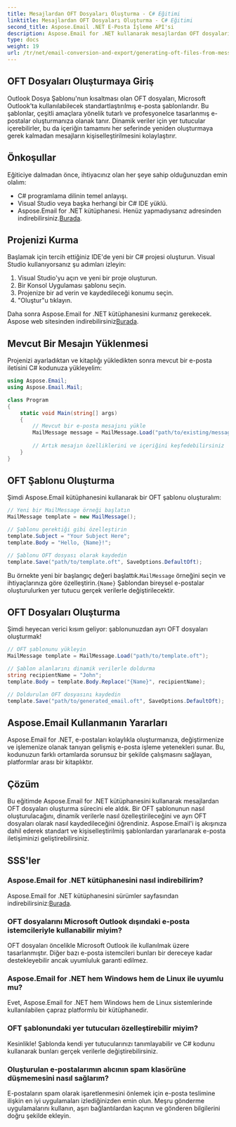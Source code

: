 ```yaml
---
title: Mesajlardan OFT Dosyaları Oluşturma - C# Eğitimi
linktitle: Mesajlardan OFT Dosyaları Oluşturma - C# Eğitimi
second_title: Aspose.Email .NET E-Posta İşleme API'si
description: Aspose.Email for .NET kullanarak mesajlardan OFT dosyalarını nasıl oluşturacağınızı öğrenin. Verimli e-posta şablonu oluşturmak için kaynak kodlu adım adım kılavuz.
type: docs
weight: 19
url: /tr/net/email-conversion-and-export/generating-oft-files-from-messages-csharp-tutorial/
---
```


## OFT Dosyaları Oluşturmaya Giriş

Outlook Dosya Şablonu'nun kısaltması olan OFT dosyaları, Microsoft Outlook'ta kullanılabilecek standartlaştırılmış e-posta şablonlarıdır. Bu şablonlar, çeşitli amaçlara yönelik tutarlı ve profesyonelce tasarlanmış e-postalar oluşturmanıza olanak tanır. Dinamik veriler için yer tutucular içerebilirler, bu da içeriğin tamamını her seferinde yeniden oluşturmaya gerek kalmadan mesajların kişiselleştirilmesini kolaylaştırır.

## Önkoşullar

Eğiticiye dalmadan önce, ihtiyacınız olan her şeye sahip olduğunuzdan emin olalım:

- C# programlama dilinin temel anlayışı.
- Visual Studio veya başka herhangi bir C# IDE yüklü.
-  Aspose.Email for .NET kütüphanesi. Henüz yapmadıysanız adresinden indirebilirsiniz.[Burada](https://releases.aspose.com/email/net).

## Projenizi Kurma

Başlamak için tercih ettiğiniz IDE'de yeni bir C# projesi oluşturun. Visual Studio kullanıyorsanız şu adımları izleyin:

1. Visual Studio'yu açın ve yeni bir proje oluşturun.
2. Bir Konsol Uygulaması şablonu seçin.
3. Projenize bir ad verin ve kaydedileceği konumu seçin.
4. "Oluştur"u tıklayın.

 Daha sonra Aspose.Email for .NET kütüphanesini kurmanız gerekecek. Aspose web sitesinden indirebilirsiniz[Burada](https://releases.aspose.com/email/net).

## Mevcut Bir Mesajın Yüklenmesi

Projenizi ayarladıktan ve kitaplığı yükledikten sonra mevcut bir e-posta iletisini C# kodunuza yükleyelim:

```csharp
using Aspose.Email;
using Aspose.Email.Mail;

class Program
{
    static void Main(string[] args)
    {
        // Mevcut bir e-posta mesajını yükle
        MailMessage message = MailMessage.Load("path/to/existing/message.eml");
        
        // Artık mesajın özelliklerini ve içeriğini keşfedebilirsiniz
    }
}
```

## OFT Şablonu Oluşturma

Şimdi Aspose.Email kütüphanesini kullanarak bir OFT şablonu oluşturalım:

```csharp
// Yeni bir MailMessage örneği başlatın
MailMessage template = new MailMessage();

// Şablonu gerektiği gibi özelleştirin
template.Subject = "Your Subject Here";
template.Body = "Hello, {Name}!";

// Şablonu OFT dosyası olarak kaydedin
template.Save("path/to/template.oft", SaveOptions.DefaultOft);
```

 Bu örnekte yeni bir başlangıç değeri başlattık.`MailMessage` örneğini seçin ve ihtiyaçlarınıza göre özelleştirin.`{Name}` Şablondan bireysel e-postalar oluşturulurken yer tutucu gerçek verilerle değiştirilecektir.

## OFT Dosyaları Oluşturma

Şimdi heyecan verici kısım geliyor: şablonunuzdan ayrı OFT dosyaları oluşturmak!

```csharp
// OFT şablonunu yükleyin
MailMessage template = MailMessage.Load("path/to/template.oft");

// Şablon alanlarını dinamik verilerle doldurma
string recipientName = "John";
template.Body = template.Body.Replace("{Name}", recipientName);

// Doldurulan OFT dosyasını kaydedin
template.Save("path/to/generated_email.oft", SaveOptions.DefaultOft);
```

## Aspose.Email Kullanmanın Yararları

Aspose.Email for .NET, e-postaları kolaylıkla oluşturmanıza, değiştirmenize ve işlemenize olanak tanıyan gelişmiş e-posta işleme yetenekleri sunar. Bu, kodunuzun farklı ortamlarda sorunsuz bir şekilde çalışmasını sağlayan, platformlar arası bir kitaplıktır.

## Çözüm

Bu eğitimde Aspose.Email for .NET kütüphanesini kullanarak mesajlardan OFT dosyaları oluşturma sürecini ele aldık. Bir OFT şablonunun nasıl oluşturulacağını, dinamik verilerle nasıl özelleştirileceğini ve ayrı OFT dosyaları olarak nasıl kaydedileceğini öğrendiniz. Aspose.Email'i iş akışınıza dahil ederek standart ve kişiselleştirilmiş şablonlardan yararlanarak e-posta iletişiminizi geliştirebilirsiniz.

## SSS'ler

### Aspose.Email for .NET kütüphanesini nasıl indirebilirim?

 Aspose.Email for .NET kütüphanesini sürümler sayfasından indirebilirsiniz:[Burada](https://releases.aspose.com/email/net).

### OFT dosyalarını Microsoft Outlook dışındaki e-posta istemcileriyle kullanabilir miyim?

OFT dosyaları öncelikle Microsoft Outlook ile kullanılmak üzere tasarlanmıştır. Diğer bazı e-posta istemcileri bunları bir dereceye kadar destekleyebilir ancak uyumluluk garanti edilmez.

### Aspose.Email for .NET hem Windows hem de Linux ile uyumlu mu?

Evet, Aspose.Email for .NET hem Windows hem de Linux sistemlerinde kullanılabilen çapraz platformlu bir kütüphanedir.

### OFT şablonundaki yer tutucuları özelleştirebilir miyim?

Kesinlikle! Şablonda kendi yer tutucularınızı tanımlayabilir ve C# kodunu kullanarak bunları gerçek verilerle değiştirebilirsiniz.

### Oluşturulan e-postalarımın alıcının spam klasörüne düşmemesini nasıl sağlarım?

E-postaların spam olarak işaretlenmesini önlemek için e-posta teslimine ilişkin en iyi uygulamaları izlediğinizden emin olun. Meşru gönderme uygulamalarını kullanın, aşırı bağlantılardan kaçının ve gönderen bilgilerini doğru şekilde ekleyin.